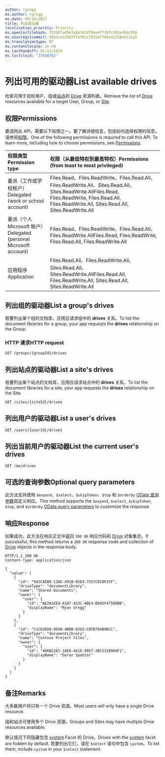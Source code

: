 ```yaml
---
author: rgregg
ms.author: rgregg
ms.date: 09/10/2017
title: 列出驱动器
localization_priority: Priority
ms.openlocfilehash: f52907ad963a56f42d7bbe4ff1b7c591ed6dc958
ms.sourcegitcommit: d2b3ca32602ffa76cc7925d7f4d1e2258e611ea5
ms.translationtype: MT
ms.contentlocale: zh-CN
ms.lasthandoff: 01/11/2019
ms.locfileid: "27850762"
---
```

# <a name="list-available-drives"></a><span data-ttu-id="ce696-102">列出可用的驱动器</span><span class="sxs-lookup"><span data-stu-id="ce696-102">List available drives</span></span>

<span data-ttu-id="ce696-103">检索可用于目标用户、组或[站点](../resources/site.md)的 [Drive](../resources/drive.md) 资源列表。</span><span class="sxs-lookup"><span data-stu-id="ce696-103">Retrieve the list of [Drive](../resources/drive.md) resources available for a target User, Group, or [Site](../resources/site.md).</span></span>

## <a name="permissions"></a><span data-ttu-id="ce696-104">权限</span><span class="sxs-lookup"><span data-stu-id="ce696-104">Permissions</span></span>

<span data-ttu-id="ce696-p101">要调用此 API，需要以下权限之一。要了解详细信息，包括如何选择权限的信息，请参阅[权限](/graph/permissions-reference)。</span><span class="sxs-lookup"><span data-stu-id="ce696-p101">One of the following permissions is required to call this API. To learn more, including how to choose permissions, see [Permissions](/graph/permissions-reference).</span></span>

|<span data-ttu-id="ce696-107">权限类型</span><span class="sxs-lookup"><span data-stu-id="ce696-107">Permission type</span></span>      | <span data-ttu-id="ce696-108">权限（从最低特权到最高特权）</span><span class="sxs-lookup"><span data-stu-id="ce696-108">Permissions (from least to most privileged)</span></span>              |
|:--------------------|:---------------------------------------------------------|
|<span data-ttu-id="ce696-109">委派（工作或学校帐户）</span><span class="sxs-lookup"><span data-stu-id="ce696-109">Delegated (work or school account)</span></span> | <span data-ttu-id="ce696-110">Files.Read、Files.ReadWrite、Files.Read.All、Files.ReadWrite.All、Sites.Read.All、Sites.ReadWrite.All</span><span class="sxs-lookup"><span data-stu-id="ce696-110">Files.Read, Files.ReadWrite, Files.Read.All, Files.ReadWrite.All, Sites.Read.All, Sites.ReadWrite.All</span></span>    |
|<span data-ttu-id="ce696-111">委派（个人 Microsoft 帐户）</span><span class="sxs-lookup"><span data-stu-id="ce696-111">Delegated (personal Microsoft account)</span></span> | <span data-ttu-id="ce696-112">Files.Read、Files.ReadWrite、Files.Read.All、Files.ReadWrite.All</span><span class="sxs-lookup"><span data-stu-id="ce696-112">Files.Read, Files.ReadWrite, Files.Read.All, Files.ReadWrite.All</span></span>    |
|<span data-ttu-id="ce696-113">应用程序</span><span class="sxs-lookup"><span data-stu-id="ce696-113">Application</span></span> | <span data-ttu-id="ce696-114">Files.Read.All、Files.ReadWrite.All、Sites.Read.All、Sites.ReadWrite.All</span><span class="sxs-lookup"><span data-stu-id="ce696-114">Files.Read.All, Files.ReadWrite.All, Sites.Read.All, Sites.ReadWrite.All</span></span> |

## <a name="list-a-groups-drives"></a><span data-ttu-id="ce696-115">列出组的驱动器</span><span class="sxs-lookup"><span data-stu-id="ce696-115">List a group's drives</span></span>

<span data-ttu-id="ce696-116">若要列出某个组的文档库，应用应请求组中的 **drives** 关系。</span><span class="sxs-lookup"><span data-stu-id="ce696-116">To list the document libraries for a group, your app requests the **drives** relationship on the Group.</span></span>

### <a name="http-request"></a><span data-ttu-id="ce696-117">HTTP 请求</span><span class="sxs-lookup"><span data-stu-id="ce696-117">HTTP request</span></span>

<!-- {"blockType": "request", "name": "group-list-drives", "scopes": "groups.read.all", "tags": "service.graph" } -->

```http
GET /groups/{groupId}/drives
```

## <a name="list-a-sites-drives"></a><span data-ttu-id="ce696-118">列出站点的驱动器</span><span class="sxs-lookup"><span data-stu-id="ce696-118">List a site's drives</span></span>

<span data-ttu-id="ce696-119">若要列出某个站点的文档库，应用应请求站点中的 **drives** 关系。</span><span class="sxs-lookup"><span data-stu-id="ce696-119">To list the document libraries for a site, your app requests the **drives** relationship on the Site.</span></span>

<!-- {"blockType": "request", "name": "site-list-drives", "scopes": "sites.read.all", "tags": "service.graph" } -->

```http
GET /sites/{siteId}/drives
```

## <a name="list-a-users-drives"></a><span data-ttu-id="ce696-120">列出用户的驱动器</span><span class="sxs-lookup"><span data-stu-id="ce696-120">List a user's drives</span></span>

<!-- {"blockType": "request", "name": "user-list-drives", "scopes": "files.read", "tags": "service.graph" } -->

```http
GET /users/{userId}/drives
```

## <a name="list-the-current-users-drives"></a><span data-ttu-id="ce696-121">列出当前用户的驱动器</span><span class="sxs-lookup"><span data-stu-id="ce696-121">List the current user's drives</span></span>

<!-- {"blockType": "request", "name": "enum-drives", "scopes": "files.read", "tags": "service.graph" } -->

```http
GET /me/drives
```

## <a name="optional-query-parameters"></a><span data-ttu-id="ce696-122">可选的查询参数</span><span class="sxs-lookup"><span data-stu-id="ce696-122">Optional query parameters</span></span>

<span data-ttu-id="ce696-123">此方法支持使用 `$expand`、`$select`、`$skipToken`、`$top` 和 `$orderby` [OData 查询参数](/graph/query-parameters)自定义响应。</span><span class="sxs-lookup"><span data-stu-id="ce696-123">This method supports the `$expand`, `$select`, `$skipToken`, `$top`, and `$orderby` [OData query parameters](/graph/query-parameters) to customize the response.</span></span>


## <a name="response"></a><span data-ttu-id="ce696-124">响应</span><span class="sxs-lookup"><span data-stu-id="ce696-124">Response</span></span>

<span data-ttu-id="ce696-125">如果成功，此方法在响应正文中返回 `200 OK` 响应代码和 [Drive](../resources/drive.md) 对象集合。</span><span class="sxs-lookup"><span data-stu-id="ce696-125">If successful, this method returns a `200 OK` response code and collection of [Drive](../resources/drive.md) objects in the response body.</span></span>

<!-- { "blockType": "response", 
       "@odata.type": "Collection(microsoft.graph.drive)",
       "name": ["group-list-drives", "site-list-drives", "user-list-drives", "enum-drives"],
       "truncated": true } -->

```http
HTTP/1.1 200 OK
Content-Type: application/json

{
  "value": [
    {
      "id": "942CAEB0-13AE-491B-85E4-7557CDC0F25F",
      "driveType": "documentLibrary",
      "name": "Shared Documents",
      "owner": {
        "user": {
          "id": "AE2A1EE9-81A7-423C-ABE4-B945F47509BB",
          "displayName": "Ryan Gregg"
        }
      }
    },
    {
      "id": "C1CD3ED9-0E98-4B0B-82D3-C8FB784B9DCC",
      "driveType": "documentLibrary",
      "name": "Contoso Project Files",
      "owner": {
        "user": {
          "id": "406B2281-18E8-4416-9857-38C531B904F1",
          "displayName": "Daron Spektor"
        }
      }
    }
  ]
}
```

## <a name="remarks"></a><span data-ttu-id="ce696-126">备注</span><span class="sxs-lookup"><span data-stu-id="ce696-126">Remarks</span></span>

<span data-ttu-id="ce696-127">大多数用户将只有一个 Drive 资源。</span><span class="sxs-lookup"><span data-stu-id="ce696-127">Most users will only have a single Drive resource.</span></span>

<span data-ttu-id="ce696-128">组和站点可使用多个 Drive 资源。</span><span class="sxs-lookup"><span data-stu-id="ce696-128">Groups and Sites may have multiple Drive resources available.</span></span>

<span data-ttu-id="ce696-129">默认情况下将隐藏包含 [system][] Facet 的 Drive。</span><span class="sxs-lookup"><span data-stu-id="ce696-129">Drives with the [system][] facet are hidden by default.</span></span>
<span data-ttu-id="ce696-130">若要列出它们，请在 `$select` 语句中包含 `system`。</span><span class="sxs-lookup"><span data-stu-id="ce696-130">To list them, include `system` in your `$select` statement.</span></span>

[system]: ../resources/systemfacet.md

<!-- {
  "type": "#page.annotation",
  "description": "List the available drives for a user, group, or site.",
  "keywords": "drive,onedrive.drive,list drives",
  "section": "documentation",
  "tocPath": "Drives/List drives"
} -->
